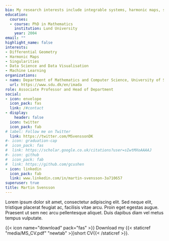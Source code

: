 ```yaml
---
bio: My research interests include integrable systems, harmonic maps, singularities and machine learning.
education:
  courses:
  - course: PhD in Mathematics
    institution: Lund University
    year: 2004
email: ""
highlight_name: false
interests:
- Differential Geometry
- Harmonic Maps
- Singularities
- Data Science and Data Visualisation 
- Machine Learning
organizations:
- name: Department of Mathematics and Computer Science, University of Southern Denmark 
  url: https://www.sdu.dk/en/imada
role: Associate Professor and Head of Department
social:
- icon: envelope
  icon_pack: fas
  link: /#contact
- display:
    header: false
  icon: twitter
  icon_pack: fab
# label: Follow me on Twitter
  link: https://twitter.com/MSvenssonDK
#- icon: graduation-cap
#  icon_pack: fas
#  link: https://scholar.google.co.uk/citations?user=sIwtMXoAAAAJ
#- icon: github
#  icon_pack: fab
#  link: https://github.com/gcushen
- icon: linkedin
  icon_pack: fab
  link: www.linkedin.com/in/martin-svensson-3a710657
superuser: true
title: Martin Svensson
---
```


Lorem ipsum dolor sit amet, consectetur adipiscing elit. Sed neque elit, tristique placerat feugiat ac, facilisis vitae arcu. Proin eget egestas augue. Praesent ut sem nec arcu pellentesque aliquet. Duis dapibus diam vel metus tempus vulputate.

{{< icon name="download" pack="fas" >}} Download my {{< staticref "media/MS_CV.pdf" "newtab" >}}short CV{{< /staticref >}}.
